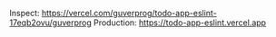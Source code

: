 Inspect: https://vercel.com/guverprog/todo-app-eslint-17eqb2ovu/guverprog
Production: https://todo-app-eslint.vercel.app
